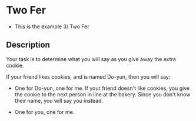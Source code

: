 # Two Fer
- This is the example 3/ Two Fer
​
## Description
Your task is to determine what you will say as you give away the extra cookie.

If your friend likes cookies, and is named Do-yun, then you will say:

- One for Do-yun, one for me.
If your friend doesn't like cookies, you give the cookie to the next person in line at the bakery. Since you don't know their name, you will say you instead.

- One for you, one for me.
